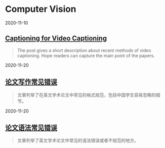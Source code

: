 # Computer Vision

2020-11-10

## [Captioning for Video Captioning](summary)

> The post gives a short description about recent methods of video captioning. Hope readers can capture the main point of the papers.



2020-11-20

## [论文写作常见错误](论文写作常见错误)

> 文章列举了在英文学术论文中常见的格式规范，包括中国学生容易忽略的细节。



2020-11-20 

## [论文语法常见错误](论文语法常见错误)

> 文章列举了英文学术论文中常见的语法错误或者不规范的地方。
